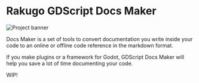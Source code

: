 # Rakugo GDScript Docs Maker #

![Project banner](./assets/gdscript-docs-maker-banner.svg)

Docs Maker is a set of tools to convert documentation you write inside your code to an online or offline code reference in the markdown format.

If you make plugins or a framework for Godot, GDScript Docs Maker will help you save a lot of time documenting your code.

<!-- It used for to generate RakugoDocs -->
WIP!
